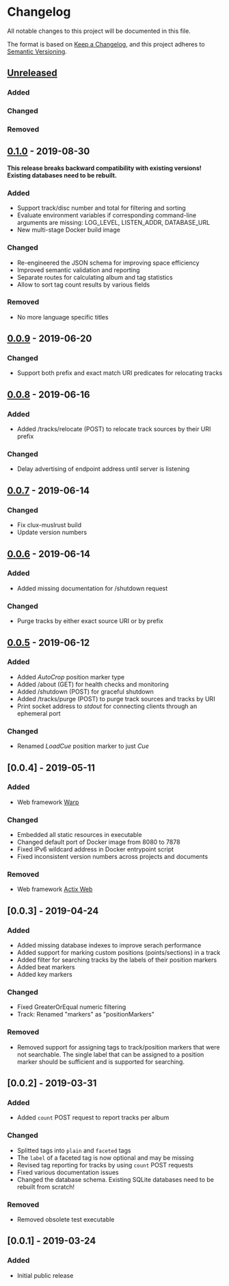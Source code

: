 # Changelog
All notable changes to this project will be documented in this file.

The format is based on [Keep a Changelog](https://keepachangelog.com/en/1.1.0/),
and this project adheres to [Semantic Versioning](https://semver.org/spec/v2.0.0.html).

## [Unreleased]

### Added

### Changed

### Removed

## [0.1.0] - 2019-08-30

**This release breaks backward compatibility with existing versions! Existing databases need to be rebuilt.**

### Added

- Support track/disc number and total for filtering and sorting
- Evaluate environment variables if corresponding command-line arguments are missing: LOG_LEVEL, LISTEN_ADDR, DATABASE_URL
- New multi-stage Docker build image

### Changed

- Re-engineered the JSON schema for improving space efficiency
- Improved semantic validation and reporting
- Separate routes for calculating album and tag statistics
- Allow to sort tag count results by various fields

### Removed

- No more language specific titles

## [0.0.9] - 2019-06-20

### Changed

- Support both prefix and exact match URI predicates for relocating tracks

## [0.0.8] - 2019-06-16

### Added

- Added /tracks/relocate (POST) to relocate track sources by their URI prefix

### Changed

- Delay advertising of endpoint address until server is listening

## [0.0.7] - 2019-06-14

### Changed

- Fix clux-muslrust build
- Update version numbers

## [0.0.6] - 2019-06-14

### Added

- Added missing documentation for /shutdown request

### Changed

- Purge tracks by either exact source URI or by prefix

## [0.0.5] - 2019-06-12

### Added

- Added *AutoCrop* position marker type
- Added /about (GET) for health checks and monitoring
- Added /shutdown (POST) for graceful shutdown
- Added /tracks/purge (POST) to purge track sources and tracks by URI
- Print socket address to *stdout* for connecting clients through an ephemeral port

### Changed

- Renamed *LoadCue* position marker to just *Cue*

## [0.0.4] - 2019-05-11

### Added

- Web framework [Warp](https://github.com/seanmonstar/warp)

### Changed

- Embedded all static resources in executable
- Changed default port of Docker image from 8080 to 7878
- Fixed IPv6 wildcard address in Docker entrypoint script
- Fixed inconsistent version numbers across projects and documents

### Removed

- Web framework [Actix Web](https://github.com/actix/actix-web)

## [0.0.3] - 2019-04-24

### Added

- Added missing database indexes to improve serach performance
- Added support for marking custom positions (points/sections) in a track
- Added filter for searching tracks by the labels of their position markers
- Added beat markers
- Added key markers

### Changed

- Fixed GreaterOrEqual numeric filtering
- Track: Renamed "markers" as "positionMarkers"

### Removed

- Removed support for assigning tags to track/position markers that
  were not searchable. The single label that can be assigned to a position
  marker should be sufficient and is supported for searching.

## [0.0.2] - 2019-03-31

### Added

- Added `count` POST request to report tracks per album

### Changed

- Splitted tags into `plain` and `faceted` tags
- The `label` of a faceted tag is now optional and may be missing
- Revised tag reporting for tracks by using `count` POST requests
- Fixed various documentation issues
- Changed the database schema. Existing SQLite databases need to be rebuilt from scratch!

### Removed

- Removed obsolete test executable

## [0.0.1] - 2019-03-24

### Added

- Initial public release

[Unreleased]: https://gitlab.com/uklotzde/aoide-rs/compare/v0.1.0...development
[0.1.0]: https://gitlab.com/uklotzde/aoide-rs/releases/v0.1.0
[0.0.9]: https://gitlab.com/uklotzde/aoide-rs/releases/v0.0.9
[0.0.8]: https://gitlab.com/uklotzde/aoide-rs/releases/v0.0.8
[0.0.7]: https://gitlab.com/uklotzde/aoide-rs/releases/v0.0.7
[0.0.6]: https://gitlab.com/uklotzde/aoide-rs/releases/v0.0.6
[0.0.5]: https://gitlab.com/uklotzde/aoide-rs/releases/v0.0.5
